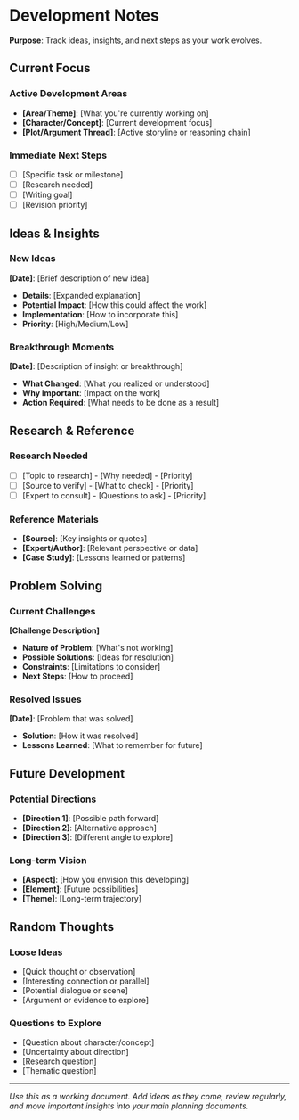 # Development Notes

**Purpose**: Track ideas, insights, and next steps as your work evolves.

## Current Focus

### Active Development Areas
- **[Area/Theme]**: [What you're currently working on]
- **[Character/Concept]**: [Current development focus]
- **[Plot/Argument Thread]**: [Active storyline or reasoning chain]

### Immediate Next Steps
- [ ] [Specific task or milestone]
- [ ] [Research needed]
- [ ] [Writing goal]
- [ ] [Revision priority]

## Ideas & Insights

### New Ideas
**[Date]**: [Brief description of new idea]
- **Details**: [Expanded explanation]
- **Potential Impact**: [How this could affect the work]
- **Implementation**: [How to incorporate this]
- **Priority**: [High/Medium/Low]

### Breakthrough Moments
**[Date]**: [Description of insight or breakthrough]
- **What Changed**: [What you realized or understood]
- **Why Important**: [Impact on the work]
- **Action Required**: [What needs to be done as a result]

## Research & Reference

### Research Needed
- [ ] [Topic to research] - [Why needed] - [Priority]
- [ ] [Source to verify] - [What to check] - [Priority]
- [ ] [Expert to consult] - [Questions to ask] - [Priority]

### Reference Materials
- **[Source]**: [Key insights or quotes]
- **[Expert/Author]**: [Relevant perspective or data]
- **[Case Study]**: [Lessons learned or patterns]

## Problem Solving

### Current Challenges
**[Challenge Description]**
- **Nature of Problem**: [What's not working]
- **Possible Solutions**: [Ideas for resolution]
- **Constraints**: [Limitations to consider]
- **Next Steps**: [How to proceed]

### Resolved Issues
**[Date]**: [Problem that was solved]
- **Solution**: [How it was resolved]
- **Lessons Learned**: [What to remember for future]

## Future Development

### Potential Directions
- **[Direction 1]**: [Possible path forward]
- **[Direction 2]**: [Alternative approach]
- **[Direction 3]**: [Different angle to explore]

### Long-term Vision
- **[Aspect]**: [How you envision this developing]
- **[Element]**: [Future possibilities]
- **[Theme]**: [Long-term trajectory]

## Random Thoughts

### Loose Ideas
- [Quick thought or observation]
- [Interesting connection or parallel]
- [Potential dialogue or scene]
- [Argument or evidence to explore]

### Questions to Explore
- [Question about character/concept]
- [Uncertainty about direction]
- [Research question]
- [Thematic question]

---

*Use this as a working document. Add ideas as they come, review regularly, and move important insights into your main planning documents.*